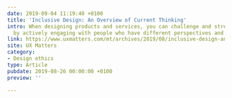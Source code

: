 ```yaml
---
date: 2019-09-04 11:19:40 +0100
title: 'Inclusive Design: An Overview of Current Thinking'
intro: When designing products and services, you can challenge and stretch your thinking
  by actively engaging with people who have different perspectives and abilities.
link: https://www.uxmatters.com/mt/archives/2019/08/inclusive-design-an-overview-of-current-thinking.php
site: UX Matters
category:
- Design ethics
type: Article
pubdate: 2019-08-26 00:00:00 +0100
preview: ''

---
```

